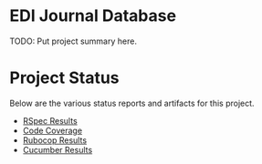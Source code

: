 # EDI Journal Database

TODO: Put project summary here.

# Project Status

Below are the various status reports and artifacts for this project.

* [RSpec Results](../test_reports/junit_formatter/rspec_results/index.html)
* [Code Coverage](../coverage/index.html)
* [Rubocop Results](../rubocop/index.html)
* [Cucumber Results](../test_reports/cucumber_formatter/cucumber_results/cucumber.html)
